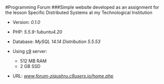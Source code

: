 #Programming Forum
###Simple website developed as an assignment for the lesson Specific Distributed Systems at my Technological Institution

* Version: _0.1.0_

* PHP: _5.5.9-1ubuntu4.20_

* Database: _MySQL 14.14 Distribution 5.5.53_

* Using [c9](https://c9.io) server:
    * 512 MB RAM
    * 2   GB SSD

* URL: _www.forum-ziqushru.c9users.io/home.php_